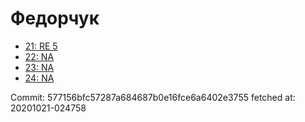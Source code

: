 # Федорчук
- [21: RE 5](21.md)
- [22: NA](22.md)
- [23: NA](23.md)
- [24: NA](24.md)

Commit: 577156bfc57287a684687b0e16fce6a6402e3755
 fetched at: 20201021-024758
